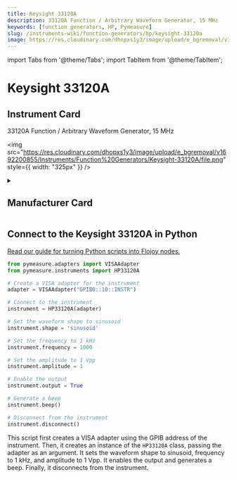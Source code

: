 ```yaml
---
title: Keysight 33120A
description: 33120A Function / Arbitrary Waveform Generator, 15 MHz
keywords: [function generators, HP, Pymeasure]
slug: /instruments-wiki/function-generators/hp/keysight-33120a
image: https://res.cloudinary.com/dhopxs1y3/image/upload/e_bgremoval/v1692200855/Instruments/Function%20Generators/Keysight-33120A/file.png
---
```


import Tabs from '@theme/Tabs';
import TabItem from '@theme/TabItem';

# Keysight 33120A

## Instrument Card

<div className="flex">

<div>

33120A Function / Arbitrary Waveform Generator, 15 MHz

</div>

<img src="https://res.cloudinary.com/dhopxs1y3/image/upload/e_bgremoval/v1692200855/Instruments/Function%20Generators/Keysight-33120A/file.png" style={{ width: "325px" }} />

</div>

<details>
<summary><h2>Manufacturer Card</h2></summary>

<img src="https://res.cloudinary.com/dhopxs1y3/image/upload/e_bgremoval/v1692125999/Instruments/Vendor%20Logos/HP.png" style={{ width: "100%", height: "150px",objectFit: "cover" }} />

Keysight Technologies, or Keysight, is an American company that manufactures electronics test and measurement equipment and software. <a href="https://www.keysight.com/us/en/home.html">Website</a>.

<ul>
  <li>Headquarters: USA</li>
  <li>Yearly Revenue (millions, USD): 5420.0</li>
</ul>
</details>

## Connect to the Keysight 33120A in Python

[Read our guide for turning Python scripts into Flojoy nodes.](https://docs.flojoy.ai/custom-nodes/creating-custom-node/)


<Tabs>
<TabItem value="Pymeasure" label="Pymeasure">


```python
from pymeasure.adapters import VISAAdapter
from pymeasure.instruments import HP33120A

# Create a VISA adapter for the instrument
adapter = VISAAdapter("GPIB0::10::INSTR")

# Connect to the instrument
instrument = HP33120A(adapter)

# Set the waveform shape to sinusoid
instrument.shape = 'sinusoid'

# Set the frequency to 1 kHz
instrument.frequency = 1000

# Set the amplitude to 1 Vpp
instrument.amplitude = 1

# Enable the output
instrument.output = True

# Generate a beep
instrument.beep()

# Disconnect from the instrument
instrument.disconnect()
```

This script first creates a VISA adapter using the GPIB address of the instrument. Then, it creates an instance of the `HP33120A` class, passing the adapter as an argument. It sets the waveform shape to sinusoid, frequency to 1 kHz, and amplitude to 1 Vpp. It enables the output and generates a beep. Finally, it disconnects from the instrument.

</TabItem>
</Tabs>